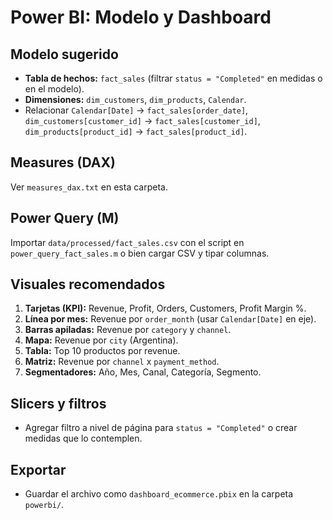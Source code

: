 # Power BI: Modelo y Dashboard

## Modelo sugerido
- **Tabla de hechos:** `fact_sales` (filtrar `status = "Completed"` en medidas o en el modelo).
- **Dimensiones:** `dim_customers`, `dim_products`, `Calendar`.
- Relacionar `Calendar[Date]` -> `fact_sales[order_date]`, `dim_customers[customer_id]` -> `fact_sales[customer_id]`, `dim_products[product_id]` -> `fact_sales[product_id]`.

## Measures (DAX)
Ver `measures_dax.txt` en esta carpeta.

## Power Query (M)
Importar `data/processed/fact_sales.csv` con el script en `power_query_fact_sales.m` o bien cargar CSV y tipar columnas.

## Visuales recomendados
1. **Tarjetas (KPI):** Revenue, Profit, Orders, Customers, Profit Margin %.
2. **Línea por mes:** Revenue por `order_month` (usar `Calendar[Date]` en eje).
3. **Barras apiladas:** Revenue por `category` y `channel`.
4. **Mapa:** Revenue por `city` (Argentina).
5. **Tabla:** Top 10 productos por revenue.
6. **Matriz:** Revenue por `channel` x `payment_method`.
7. **Segmentadores:** Año, Mes, Canal, Categoría, Segmento.

## Slicers y filtros
- Agregar filtro a nivel de página para `status = "Completed"` o crear medidas que lo contemplen.

## Exportar
- Guardar el archivo como `dashboard_ecommerce.pbix` en la carpeta `powerbi/`.